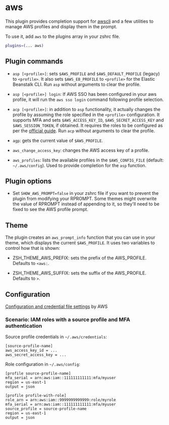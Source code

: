 # aws

This plugin provides completion support for [awscli](https://docs.aws.amazon.com/cli/latest/reference/index.html)
and a few utilities to manage AWS profiles and display them in the prompt.

To use it, add `aws` to the plugins array in your zshrc file.

```zsh
plugins=(... aws)
```

## Plugin commands

* `asp [<profile>]`: sets `$AWS_PROFILE` and `$AWS_DEFAULT_PROFILE` (legacy) to `<profile>`.
  It also sets `$AWS_EB_PROFILE` to `<profile>` for the Elastic Beanstalk CLI.
  Run `asp` without arguments to clear the profile.
* `asp [<profile>] login`: If AWS SSO has been configured in your aws profile, it will run the `aws sso login` command following profile selection. 

* `acp [<profile>]`: in addition to `asp` functionality, it actually changes the profile by
   assuming the role specified in the `<profile>` configuration. It supports MFA and sets
   `$AWS_ACCESS_KEY_ID`, `$AWS_SECRET_ACCESS_KEY` and `$AWS_SESSION_TOKEN`, if obtained. It
   requires the roles to be configured as per the
   [official guide](https://docs.aws.amazon.com/cli/latest/userguide/cli-configure-role.html).
   Run `acp` without arguments to clear the profile.

* `agp`: gets the current value of `$AWS_PROFILE`.

* `aws_change_access_key`: changes the AWS access key of a profile.

* `aws_profiles`: lists the available profiles in the  `$AWS_CONFIG_FILE` (default: `~/.aws/config`).
  Used to provide completion for the `asp` function.

## Plugin options

* Set `SHOW_AWS_PROMPT=false` in your zshrc file if you want to prevent the plugin from modifying your RPROMPT.
  Some themes might overwrite the value of RPROMPT instead of appending to it, so they'll need to be fixed to
  see the AWS profile prompt.

## Theme

The plugin creates an `aws_prompt_info` function that you can use in your theme, which displays
the current `$AWS_PROFILE`. It uses two variables to control how that is shown:

* ZSH_THEME_AWS_PREFIX: sets the prefix of the AWS_PROFILE. Defaults to `<aws:`.

* ZSH_THEME_AWS_SUFFIX: sets the suffix of the AWS_PROFILE. Defaults to `>`.

## Configuration

[Configuration and credential file settings](https://docs.aws.amazon.com/cli/latest/userguide/cli-configure-files.html) by AWS

### Scenario: IAM roles with a source profile and MFA authentication

Source profile credentials in `~/.aws/credentials`:

```
[source-profile-name]
aws_access_key_id = ...
aws_secret_access_key = ...
```

Role configuration in `~/.aws/config`:

```
[profile source-profile-name]
mfa_serial = arn:aws:iam::111111111111:mfa/myuser
region = us-east-1
output = json

[profile profile-with-role]
role_arn = arn:aws:iam::9999999999999:role/myrole
mfa_serial = arn:aws:iam::111111111111:mfa/myuser
source_profile = source-profile-name
region = us-east-1
output = json
```

